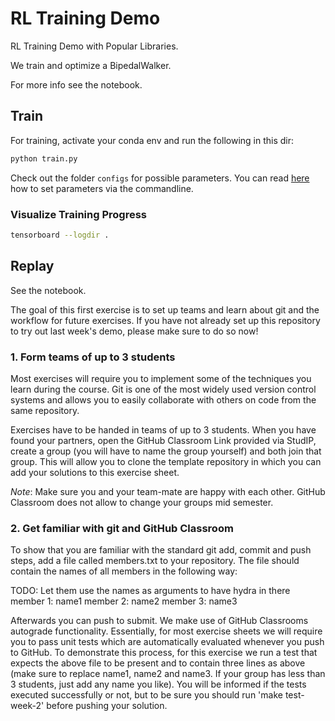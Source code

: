 # RL Training Demo
RL Training Demo with Popular Libraries.

We train and optimize a BipedalWalker.

For more info see the notebook.

## Train
For training, activate your conda env and run the following in this dir:
```bash
python train.py
```
Check out the folder `configs` for possible parameters. You can read [here](https://hydra.cc/docs/advanced/override_grammar/basic/) how to set parameters via the commandline.

### Visualize Training Progress
```bash
tensorboard --logdir .
```

## Replay
See the notebook.



The goal of this first exercise is to set up teams and learn about git and the workflow for future exercises. 
If you have not already set up this repository to try out last week's demo, please make sure to do so now!

### 1. Form teams of up to 3 students
Most exercises will require you to implement some of the techniques you learn during the course. Git is one of the most widely used version control systems and allows you to easily collaborate with others on code from the same repository.

Exercises have to be handed in teams of up to 3 students. When you have found your partners, open the GitHub Classroom Link provided via StudIP, create a group (you will have to name the group yourself) and both join that group. This will allow you to clone the template repository in which you can add your solutions to this exercise sheet.

*Note*: Make sure you and your team-mate are happy with each other. GitHub Classroom does not allow to change your groups mid semester.

### 2. Get familiar with git and GitHub Classroom
To show that you are familiar with the standard git add, commit and push steps, add a file called members.txt to your repository. The file should contain the names of all members in the following way:

TODO: Let them use the names as arguments to have hydra in there
member 1: name1
member 2: name2
member 3: name3

Afterwards you can push to submit.
We make use of GitHub Classrooms autograde functionality. 
Essentially, for most exercise sheets we will require you to pass unit tests which are automatically evaluated whenever you push to GitHub. 
To demonstrate this process, for this exercise we run a test that expects the above file to be present and to contain three lines as above (make sure to replace name1, name2 and name3. If your group has less than 3 students, just add any name you like).
You will be informed if the tests executed successfully or not, but to be sure you should run 'make test-week-2' before pushing your solution.
